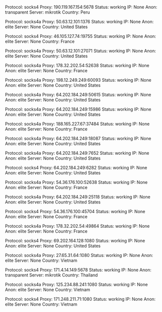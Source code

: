 Protocol: socks4
Proxy: 190.119.167.154:5678
Status: working
IP: None
Anon: transparent
Server: mikrotik
Country: Peru

Protocol: socks4a
Proxy: 50.63.12.101:1376
Status: working
IP: None
Anon: elite
Server: None
Country: United States

Protocol: socks4
Proxy: 46.105.127.74:19755
Status: working
IP: None
Anon: elite
Server: None
Country: France

Protocol: socks4a
Proxy: 50.63.12.101:27071
Status: working
IP: None
Anon: elite
Server: None
Country: United States

Protocol: socks4a
Proxy: 178.32.202.54:52638
Status: working
IP: None
Anon: elite
Server: None
Country: France

Protocol: socks4a
Proxy: 198.12.249.249:60093
Status: working
IP: None
Anon: elite
Server: None
Country: United States

Protocol: socks4a
Proxy: 64.202.184.249:50615
Status: working
IP: None
Anon: elite
Server: None
Country: United States

Protocol: socks4a
Proxy: 64.202.184.249:15986
Status: working
IP: None
Anon: elite
Server: None
Country: United States

Protocol: socks4a
Proxy: 188.165.227.67:37484
Status: working
IP: None
Anon: elite
Server: None
Country: France

Protocol: socks4a
Proxy: 64.202.184.249:18087
Status: working
IP: None
Anon: elite
Server: None
Country: United States

Protocol: socks4a
Proxy: 64.202.184.249:7652
Status: working
IP: None
Anon: elite
Server: None
Country: United States

Protocol: socks4
Proxy: 64.202.184.249:6282
Status: working
IP: None
Anon: elite
Server: None
Country: United States

Protocol: socks4a
Proxy: 54.36.176.100:52638
Status: working
IP: None
Anon: elite
Server: None
Country: France

Protocol: socks4a
Proxy: 64.202.184.249:25118
Status: working
IP: None
Anon: elite
Server: None
Country: United States

Protocol: socks4
Proxy: 54.36.176.100:45704
Status: working
IP: None
Anon: elite
Server: None
Country: France

Protocol: socks4a
Proxy: 178.32.202.54:49864
Status: working
IP: None
Anon: elite
Server: None
Country: France

Protocol: socks4
Proxy: 69.202.164.128:1080
Status: working
IP: None
Anon: elite
Server: None
Country: United States

Protocol: socks4a
Proxy: 27.65.31.64:1080
Status: working
IP: None
Anon: elite
Server: None
Country: Vietnam

Protocol: socks4
Proxy: 171.4.14.149:5678
Status: working
IP: None
Anon: transparent
Server: mikrotik
Country: Thailand

Protocol: socks4a
Proxy: 125.234.88.241:1080
Status: working
IP: None
Anon: elite
Server: None
Country: Vietnam

Protocol: socks4
Proxy: 171.248.211.71:1080
Status: working
IP: None
Anon: elite
Server: None
Country: Vietnam

